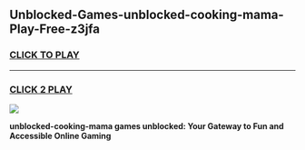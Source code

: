
## Unblocked-Games-unblocked-cooking-mama-Play-Free-z3jfa
<h3>
<a href="https://premium76.site?title=unblocked-cooking-mama&ref=20M">CLICK TO PLAY</a></h3>
<hr>

<h3>
<a href="https://premium76.site?title=unblocked-cooking-mama&ref=20M">CLICK 2 PLAY</a>
  
</h3>

<a href="https://premium76.site?title=unblocked-cooking-mama&ref=19M"><img src="https://clearcache.store/games.png"></a>


**unblocked-cooking-mama games unblocked: Your Gateway to Fun and Accessible Online Gaming**
